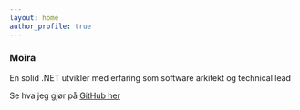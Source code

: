```yaml
---
layout: home
author_profile: true
---
```


### Moira


En solid .NET utvikler med erfaring som software arkitekt og technical lead

Se hva jeg gjør på [GitHub her](https://github.com/NullableInt)

